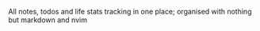 All notes, todos and life stats tracking in one place; organised with nothing but markdown and nvim
